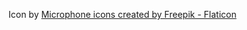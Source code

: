 Icon by <a href="https://www.flaticon.com/free-icons/microphone" title="microphone icons">Microphone icons created by Freepik - Flaticon</a>